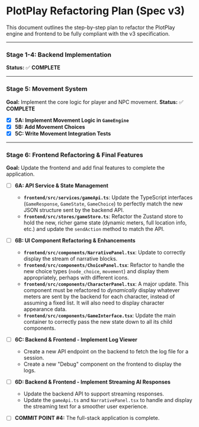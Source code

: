 # PlotPlay Refactoring Plan (Spec v3)

This document outlines the step-by-step plan to refactor the PlotPlay engine and frontend to be fully compliant with the v3 specification.

---

### Stage 1-4: Backend Implementation

**Status:** ✅ **COMPLETE**

---

### Stage 5: Movement System

**Goal:** Implement the core logic for player and NPC movement.
**Status:** ✅ **COMPLETE**

- [x] **5A: Implement Movement Logic in `GameEngine`**
- [x] **5B: Add Movement Choices**
- [x] **5C: Write Movement Integration Tests**

---

### Stage 6: Frontend Refactoring & Final Features

**Goal:** Update the frontend and add final features to complete the application.

- [ ] **6A: API Service & State Management**
  - **`frontend/src/services/gameApi.ts`**: Update the TypeScript interfaces (`GameResponse`, `GameState`, `GameChoice`) to perfectly match the new JSON structure sent by the backend API.
  - **`frontend/src/stores/gameStore.ts`**: Refactor the Zustand store to hold the new, richer game state (dynamic meters, full location info, etc.) and update the `sendAction` method to match the API.

- [ ] **6B: UI Component Refactoring & Enhancements**
  - **`frontend/src/components/NarrativePanel.tsx`**: Update to correctly display the stream of narrative blocks.
  - **`frontend/src/components/ChoicePanel.tsx`**: Refactor to handle the new choice types (`node_choice`, `movement`) and display them appropriately, perhaps with different icons.
  - **`frontend/src/components/CharacterPanel.tsx`**: A major update. This component must be refactored to *dynamically* display whatever meters are sent by the backend for each character, instead of assuming a fixed list. It will also need to display character appearance data.
  - **`frontend/src/components/GameInterface.tsx`**: Update the main container to correctly pass the new state down to all its child components.

- [ ] **6C: Backend & Frontend - Implement Log Viewer**
  - Create a new API endpoint on the backend to fetch the log file for a session.
  - Create a new "Debug" component on the frontend to display the logs.

- [ ] **6D: Backend & Frontend - Implement Streaming AI Responses**
  - Update the backend API to support streaming responses.
  - Update the `gameApi.ts` and `NarrativePanel.tsx` to handle and display the streaming text for a smoother user experience.

- [ ] **COMMIT POINT #4:** The full-stack application is complete.